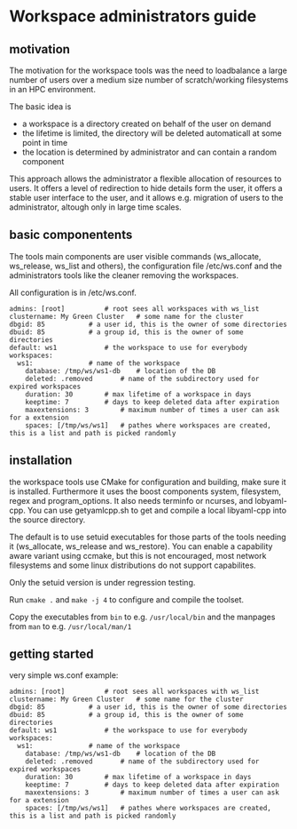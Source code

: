 # Workspace administrators guide


## motivation

The motivation for the workspace tools was the need to loadbalance a large number of users
over a medium size number of scratch/working filesystems in an HPC environment.

The basic idea is 

- a workspace is a directory created on behalf of the user on demand
- the lifetime is limited, the directory will be deleted automaticall at some point in time
- the location is determined by administrator and can contain a random component

This approach allows the administrator a flexible allocation of resources to users.
It offers a level of redirection to hide details form the user, it offers a stable
user interface to the user, and it allows e.g. migration of users to the administrator,
altough only in large time scales.

## basic componentents

The tools main components are user visible commands (ws_allocate, ws_release, ws_list and others),
the configuration file /etc/ws.conf and the administrators tools like the cleaner removing
the workspaces.

All configuration is in /etc/ws.conf.

```
admins: [root]			# root sees all workspaces with ws_list
clustername: My Green Cluster	# some name for the cluster
dbgid: 85			# a user id, this is the owner of some directories
dbuid: 85			# a group id, this is the owner of some directories
default: ws1			# the workspace to use for everybody
workspaces:
  ws1:				# name of the workspace
    database: /tmp/ws/ws1-db	# location of the DB
    deleted: .removed		# name of the subdirectory used for expired workspaces
    duration: 30		# max lifetime of a workspace in days
    keeptime: 7			# days to keep deleted data after expiration
    maxextensions: 3		# maximum number of times a user can ask for a extension
    spaces: [/tmp/ws/ws1]	# pathes where workspaces are created, this is a list and path is picked randomly
```

## installation

the workspace tools use CMake for configuration and building, make sure it is installed.
Furthermore it uses the boost components system, filesystem, regex and program_options.
It also needs terminfo or ncurses, and lobyaml-cpp. You can use getyamlcpp.sh to get and compile
a local libyaml-cpp into the source directory.

The default is to use setuid executables for those parts of the tools needing it (ws_allocate, ws_release
and ws_restore). You can enable a capability aware variant using ccmake, but this is not encouraged, most network
filesystems and some linux distributions do not support capabilites. 

Only the setuid version is under regression testing.

Run ```cmake .``` and ```make -j 4``` to configure and compile the toolset.

Copy the executables from ```bin``` to e.g. ```/usr/local/bin``` and the
manpages from ```man``` to e.g. ```/usr/local/man/1```


## getting started

very simple ws.conf example:

```
admins: [root]			# root sees all workspaces with ws_list
clustername: My Green Cluster	# some name for the cluster
dbgid: 85			# a user id, this is the owner of some directories
dbuid: 85			# a group id, this is the owner of some directories
default: ws1			# the workspace to use for everybody
workspaces:
  ws1:				# name of the workspace
    database: /tmp/ws/ws1-db	# location of the DB
    deleted: .removed		# name of the subdirectory used for expired workspaces
    duration: 30		# max lifetime of a workspace in days
    keeptime: 7			# days to keep deleted data after expiration
    maxextensions: 3		# maximum number of times a user can ask for a extension
    spaces: [/tmp/ws/ws1]	# pathes where workspaces are created, this is a list and path is picked randomly
```
